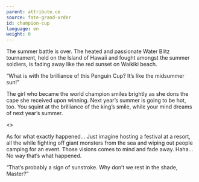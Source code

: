 ```yaml
---
parent: attribute.ce
source: fate-grand-order
id: champion-cup
language: en
weight: 0
---
```


The summer battle is over.
The heated and passionate Water Blitz tournament, held on the Island of Hawaii and fought amongst the summer soldiers, is fading away like the red sunset on Waikiki beach.

“What is with the brilliance of this Penguin Cup? It’s like the midsummer sun!”

The girl who became the world champion smiles brightly as she dons the cape she received upon winning.
Next year’s summer is going to be hot, too.
You squint at the brilliance of the king’s smile, while your mind dreams of next year’s summer.

<>

As for what exactly happened…
Just imagine hosting a festival at a resort, all the while fighting off giant monsters from the sea and wiping out people camping for an event.
Those visions comes to mind and fade away.
Haha… No way that’s what happened.

“That’s probably a sign of sunstroke. Why don’t we rest in the shade, Master?”
